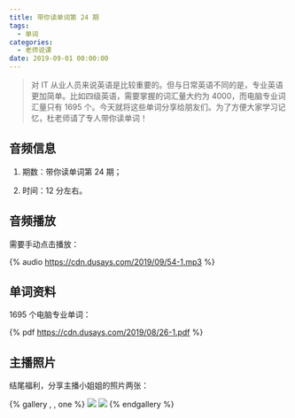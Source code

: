 ```yaml
---
title: 带你读单词第 24 期
tags:
  - 单词
categories:
  - 老师说课
date: 2019-09-01 00:00:00
---
```


> 对 IT 从业人员来说英语是比较重要的。但与日常英语不同的是，专业英语更加简单。比如四级英语，需要掌握的词汇量大约为 4000，而电脑专业词汇量只有 1695 个。今天就将这些单词分享给朋友们。为了方便大家学习记忆，杜老师请了专人带你读单词！

<!-- more -->

## 音频信息

1. 期数：带你读单词第 24 期；

2. 时间：12 分左右。

## 音频播放

需要手动点击播放：

{% audio https://cdn.dusays.com/2019/09/54-1.mp3 %}

## 单词资料

1695 个电脑专业单词：

{% pdf https://cdn.dusays.com/2019/08/26-1.pdf %}

## 主播照片

结尾福利，分享主播小姐姐的照片两张：

{% gallery , , one %}
![](https://cdn.dusays.com/2019/09/54-1.jpg/1)
![](https://cdn.dusays.com/2019/09/54-2.jpg/1)
{% endgallery %}
